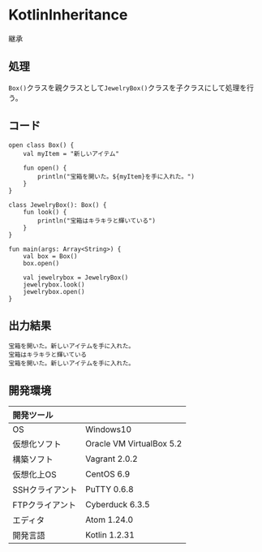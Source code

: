 # KotlinInheritance
継承

## 処理
`Box()`クラスを親クラスとして`JewelryBox()`クラスを子クラスにして処理を行う。

## コード
```
open class Box() {
    val myItem = "新しいアイテム"

    fun open() {
        println("宝箱を開いた。${myItem}を手に入れた。")
    }
}

class JewelryBox(): Box() {
    fun look() {
        println("宝箱はキラキラと輝いている")
    }
}

fun main(args: Array<String>) {
    val box = Box()
    box.open()

    val jewelrybox = JewelryBox()
    jewelrybox.look()
    jewelrybox.open()
}
```

## 出力結果  
```
宝箱を開いた。新しいアイテムを手に入れた。
宝箱はキラキラと輝いている
宝箱を開いた。新しいアイテムを手に入れた。
```

## 開発環境
| 開発ツール |  |
|:-|:-|
| OS | Windows10 |
| 仮想化ソフト | Oracle VM VirtualBox 5.2 |
| 構築ソフト | Vagrant 2.0.2 |
| 仮想化上OS | CentOS 6.9 |
| SSHクライアント | PuTTY 0.6.8 |
| FTPクライアント | Cyberduck 6.3.5 |
| エディタ | Atom 1.24.0 |
| 開発言語 | Kotlin 1.2.31 |
